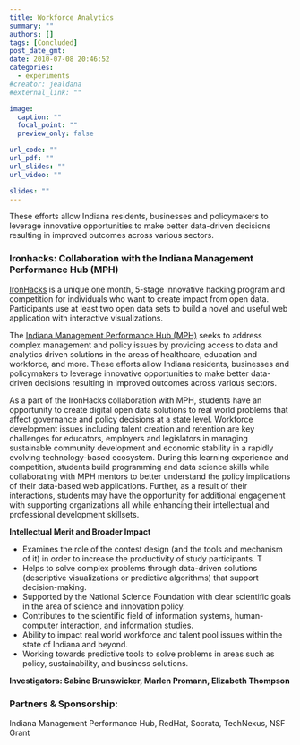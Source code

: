 ```yaml
---
title: Workforce Analytics
summary: ""
authors: []
tags: [Concluded]
post_date_gmt:
date: 2010-07-08 20:46:52
categories:
  - experiments
#creator: jealdana
#external_link: ""

image:
  caption: ""
  focal_point: ""
  preview_only: false

url_code: ""
url_pdf: ""
url_slides: ""
url_video: ""

slides: ""
---
```

These efforts allow Indiana residents, businesses and policymakers to leverage innovative opportunities to make better data-driven decisions resulting in improved outcomes across various sectors.

### Ironhacks: Collaboration with the Indiana Management Performance Hub (MPH)

[IronHacks](http://www.ironhacks.com/) is a unique one month, 5-stage innovative hacking program and competition for individuals who want to create impact from open data. Participants use at least two open data sets to build a novel and useful web application with interactive visualizations.

The [Indiana Management Performance Hub (MPH)](http://www.in.gov/mph/) seeks to address complex management and policy issues by providing access to data and analytics driven solutions in the areas of healthcare, education and workforce, and more. These efforts allow Indiana residents, businesses and policymakers to leverage innovative opportunities to make better data-driven decisions resulting in improved outcomes across various sectors.

As a part of the IronHacks collaboration with MPH, students have an opportunity to create digital open data solutions to real world problems that affect governance and policy decisions at a state level. Workforce development issues including talent creation and retention are key challenges for educators, employers and legislators in managing sustainable community development and economic stability in a rapidly evolving technology-based ecosystem. During this learning experience and competition, students build programming and data science skills while collaborating with MPH mentors to better understand the policy implications of their data-based web applications. Further, as a result of their interactions, students may have the opportunity for additional engagement with supporting organizations all while enhancing their intellectual and professional development skillsets.

**Intellectual Merit and Broader Impact**

*   Examines the role of the contest design (and the tools and mechanism of it) in order to increase the productivity of study participants. T
*   Helps to solve complex problems through data-driven solutions (descriptive visualizations or predictive algorithms) that support decision-making.
*   Supported by the National Science Foundation with clear scientific goals in the area of science and innovation policy.
*   Contributes to the scientific field of information systems, human-computer interaction, and information studies.
*   Ability to impact real world workforce and talent pool issues within the state of Indiana and beyond.
*   Working towards predictive tools to solve problems in areas such as policy, sustainability, and business solutions.

**Investigators: Sabine Brunswicker, Marlen Promann, Elizabeth Thompson**

### **Partners & Sponsorship:**

Indiana Management Performance Hub, RedHat, Socrata, TechNexus, NSF Grant
